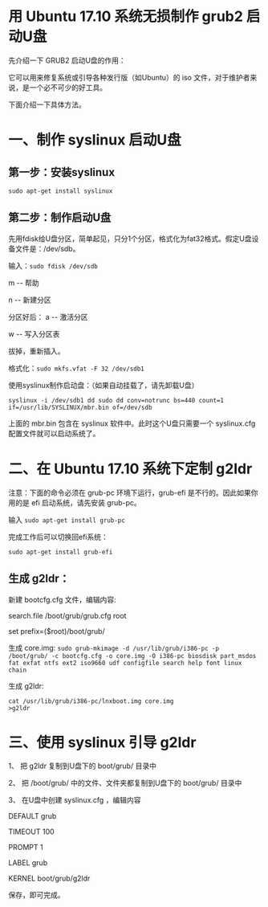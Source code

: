 # 用 Ubuntu 17.10 系统无损制作 grub2 启动U盘
先介绍一下 GRUB2 启动U盘的作用：

它可以用来修复系统或引导各种发行版（如Ubuntu）的 iso 文件，对于维护者来说，是一个必不可少的好工具。

下面介绍一下具体方法。

# 一、制作 syslinux 启动U盘
## 第一步：安装syslinux
<code>sudo apt-get install syslinux</code>

## 第二步：制作启动U盘

先用fdisk给U盘分区，简单起见，只分1个分区，格式化为fat32格式。假定U盘设备文件是：/dev/sdb。


输入：<code>sudo fdisk /dev/sdb</code>

m -- 帮助

n -- 新建分区


分区好后：
a -- 激活分区

w -- 写入分区表

拔掉，重新插入。

格式化：<code>sudo mkfs.vfat -F 32 /dev/sdb1</code>

使用syslinux制作启动盘：（如果自动挂载了，请先卸载U盘）

<code>syslinux -i /dev/sdb1
dd sudo dd conv=notrunc bs=440 count=1 if=/usr/lib/SYSLINUX/mbr.bin of=/dev/sdb</code>

上面的 mbr.bin 包含在 syslinux 软件中。此时这个U盘只需要一个 syslinux.cfg 配置文件就可以启动系统了。

# 二、在 Ubuntu 17.10 系统下定制 g2ldr
注意：下面的命令必须在 grub-pc 环境下运行，grub-efi 是不行的。因此如果你用的是 efi 启动系统，请先安装 grub-pc。

输入 <code>sudo apt-get install grub-pc</code>

完成工作后可以切换回efi系统：

<code>sudo apt-get install grub-efi</code>

## 生成 g2ldr：

新建 bootcfg.cfg 文件，编辑内容:

search.file /boot/grub/grub.cfg root

set prefix=($root)/boot/grub/


生成 core.img:
<code>sudo grub-mkimage -d /usr/lib/grub/i386-pc -p /boot/grub/ -c bootcfg.cfg -o core.img -O i386-pc biosdisk part_msdos fat exfat ntfs ext2 iso9660 udf configfile search help font linux chain</code>

生成 g2ldr:

<code>cat /usr/lib/grub/i386-pc/lnxboot.img core.img >g2ldr</code>

# 三、使用 syslinux 引导 g2ldr

1、 把 g2ldr 复制到U盘下的 boot/grub/ 目录中

2、 把 /boot/grub/ 中的文件、文件夹都复制到U盘下的 boot/grub/ 目录中

3、 在U盘中创建 syslinux.cfg ，编辑内容

DEFAULT grub

TIMEOUT 100

PROMPT 1

LABEL grub

KERNEL boot/grub/g2ldr

保存，即可完成。
